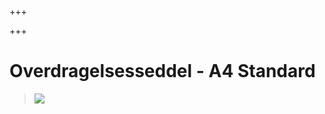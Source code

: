 +++

+++
# Overdragelsesseddel - A4 Standard

> ![](https://thetis-ims-reports.s3.eu-west-1.amazonaws.com/examples/ConsignmentNote-1.png)

